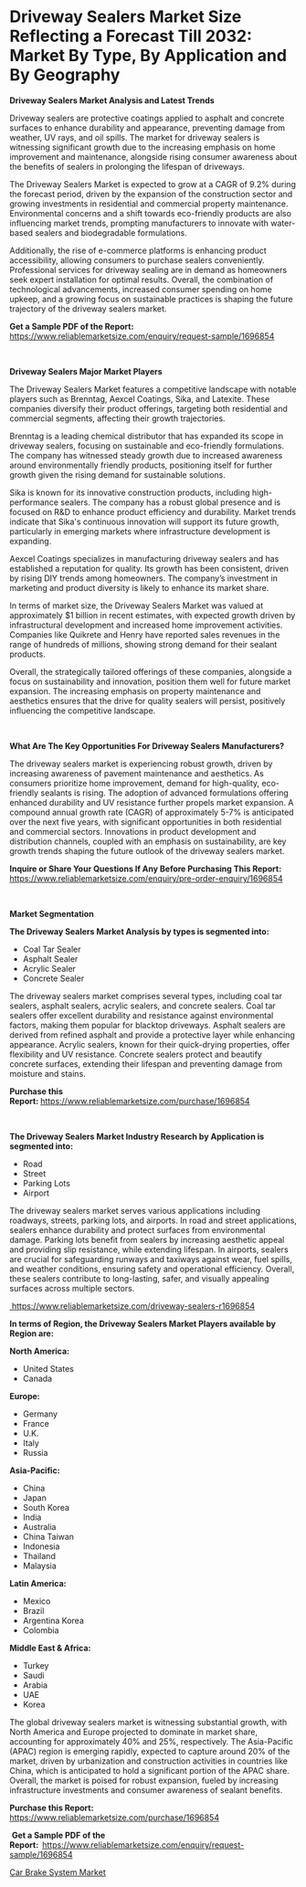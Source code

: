 <p><h1>Driveway Sealers Market Size Reflecting a Forecast Till 2032: Market By Type, By Application and By Geography</h1></p><p><strong>Driveway Sealers Market Analysis and Latest Trends</strong></p>
<p><p>Driveway sealers are protective coatings applied to asphalt and concrete surfaces to enhance durability and appearance, preventing damage from weather, UV rays, and oil spills. The market for driveway sealers is witnessing significant growth due to the increasing emphasis on home improvement and maintenance, alongside rising consumer awareness about the benefits of sealers in prolonging the lifespan of driveways.</p><p>The Driveway Sealers Market is expected to grow at a CAGR of 9.2% during the forecast period, driven by the expansion of the construction sector and growing investments in residential and commercial property maintenance. Environmental concerns and a shift towards eco-friendly products are also influencing market trends, prompting manufacturers to innovate with water-based sealers and biodegradable formulations. </p><p>Additionally, the rise of e-commerce platforms is enhancing product accessibility, allowing consumers to purchase sealers conveniently. Professional services for driveway sealing are in demand as homeowners seek expert installation for optimal results. Overall, the combination of technological advancements, increased consumer spending on home upkeep, and a growing focus on sustainable practices is shaping the future trajectory of the driveway sealers market.</p></p>
<p><strong>Get a Sample PDF of the Report:&nbsp;</strong> <a href="https://www.reliablemarketsize.com/enquiry/request-sample/1696854?utm_campaign=1952&utm_medium=2&utm_source=Github&utm_content=ia&utm_term=08012025&utm_id=driveway-sealers">https://www.reliablemarketsize.com/enquiry/request-sample/1696854</a></p>
<p>&nbsp;</p>
<p><strong>Driveway Sealers Major Market Players</strong></p>
<p><p>The Driveway Sealers Market features a competitive landscape with notable players such as Brenntag, Aexcel Coatings, Sika, and Latexite. These companies diversify their product offerings, targeting both residential and commercial segments, affecting their growth trajectories.</p><p>Brenntag is a leading chemical distributor that has expanded its scope in driveway sealers, focusing on sustainable and eco-friendly formulations. The company has witnessed steady growth due to increased awareness around environmentally friendly products, positioning itself for further growth given the rising demand for sustainable solutions.</p><p>Sika is known for its innovative construction products, including high-performance sealers. The company has a robust global presence and is focused on R&D to enhance product efficiency and durability. Market trends indicate that Sika's continuous innovation will support its future growth, particularly in emerging markets where infrastructure development is expanding.</p><p>Aexcel Coatings specializes in manufacturing driveway sealers and has established a reputation for quality. Its growth has been consistent, driven by rising DIY trends among homeowners. The company’s investment in marketing and product diversity is likely to enhance its market share.</p><p>In terms of market size, the Driveway Sealers Market was valued at approximately $1 billion in recent estimates, with expected growth driven by infrastructural development and increased home improvement activities. Companies like Quikrete and Henry have reported sales revenues in the range of hundreds of millions, showing strong demand for their sealant products.</p><p>Overall, the strategically tailored offerings of these companies, alongside a focus on sustainability and innovation, position them well for future market expansion. The increasing emphasis on property maintenance and aesthetics ensures that the drive for quality sealers will persist, positively influencing the competitive landscape.</p></p>
<p>&nbsp;</p>
<p><strong>What Are The Key Opportunities For Driveway Sealers Manufacturers?</strong></p>
<p><p>The driveway sealers market is experiencing robust growth, driven by increasing awareness of pavement maintenance and aesthetics. As consumers prioritize home improvement, demand for high-quality, eco-friendly sealants is rising. The adoption of advanced formulations offering enhanced durability and UV resistance further propels market expansion. A compound annual growth rate (CAGR) of approximately 5-7% is anticipated over the next five years, with significant opportunities in both residential and commercial sectors. Innovations in product development and distribution channels, coupled with an emphasis on sustainability, are key growth trends shaping the future outlook of the driveway sealers market.</p></p>
<p><strong>Inquire or Share Your Questions If Any Before Purchasing This Report:</strong> <a href="https://www.reliablemarketsize.com/enquiry/pre-order-enquiry/1696854?utm_campaign=1952&utm_medium=2&utm_source=Github&utm_content=ia&utm_term=08012025&utm_id=driveway-sealers">https://www.reliablemarketsize.com/enquiry/pre-order-enquiry/1696854</a></p>
<p>&nbsp;</p>
<p><strong>Market Segmentation</strong></p>
<p><strong>The Driveway Sealers Market Analysis by types is segmented into:</strong></p>
<p><ul><li>Coal Tar Sealer</li><li>Asphalt Sealer</li><li>Acrylic Sealer</li><li>Concrete Sealer</li></ul></p>
<p><p>The driveway sealers market comprises several types, including coal tar sealers, asphalt sealers, acrylic sealers, and concrete sealers. Coal tar sealers offer excellent durability and resistance against environmental factors, making them popular for blacktop driveways. Asphalt sealers are derived from refined asphalt and provide a protective layer while enhancing appearance. Acrylic sealers, known for their quick-drying properties, offer flexibility and UV resistance. Concrete sealers protect and beautify concrete surfaces, extending their lifespan and preventing damage from moisture and stains.</p></p>
<p><strong>Purchase this Report:&nbsp;</strong><a href="https://www.reliablemarketsize.com/purchase/1696854?utm_campaign=1952&utm_medium=2&utm_source=Github&utm_content=ia&utm_term=08012025&utm_id=driveway-sealers">https://www.reliablemarketsize.com/purchase/1696854</a></p>
<p>&nbsp;</p>
<p><strong>The Driveway Sealers Market Industry Research by Application is segmented into:</strong></p>
<p><ul><li>Road</li><li>Street</li><li>Parking Lots</li><li>Airport</li></ul></p>
<p><p>The driveway sealers market serves various applications including roadways, streets, parking lots, and airports. In road and street applications, sealers enhance durability and protect surfaces from environmental damage. Parking lots benefit from sealers by increasing aesthetic appeal and providing slip resistance, while extending lifespan. In airports, sealers are crucial for safeguarding runways and taxiways against wear, fuel spills, and weather conditions, ensuring safety and operational efficiency. Overall, these sealers contribute to long-lasting, safer, and visually appealing surfaces across multiple sectors.</p></p>
<p><a href="https://www.reliablemarketsize.com/driveway-sealers-r1696854?utm_campaign=1952&utm_medium=2&utm_source=Github&utm_content=ia&utm_term=08012025&utm_id=driveway-sealers">&nbsp;https://www.reliablemarketsize.com/driveway-sealers-r1696854</a></p>
<p><strong>In terms of Region, the Driveway Sealers Market Players available by Region are:</strong></p>
<p>
    <p> <strong> North America: </strong>
        <ul>
            <li>United States</li>
            <li>Canada</li>
        </ul>
        </p> 
    <p> <strong> Europe: </strong>
        <ul>
            <li>Germany</li>
            <li>France</li>
            <li>U.K.</li>
            <li>Italy</li>
            <li>Russia</li>
        </ul>
        </p> 
    <p> <strong> Asia-Pacific: </strong>
        <ul>
            <li>China</li>
            <li>Japan</li>
            <li>South Korea</li>
            <li>India</li>
            <li>Australia</li>
            <li>China Taiwan</li>
            <li>Indonesia</li>
            <li>Thailand</li>
            <li>Malaysia</li>
        </ul>
        </p> 
    <p> <strong> Latin America: </strong>
        <ul>
            <li>Mexico</li>
            <li>Brazil</li>
            <li>Argentina Korea</li>
            <li>Colombia</li>
        </ul>
        </p> 
    <p> <strong> Middle East & Africa: </strong>
        <ul>
            <li>Turkey</li>
            <li>Saudi</li>
            <li>Arabia</li>
            <li>UAE</li>
            <li>Korea</li>
        </ul>
    </p>
    </p>
<p><p>The global driveway sealers market is witnessing substantial growth, with North America and Europe projected to dominate in market share, accounting for approximately 40% and 25%, respectively. The Asia-Pacific (APAC) region is emerging rapidly, expected to capture around 20% of the market, driven by urbanization and construction activities in countries like China, which is anticipated to hold a significant portion of the APAC share. Overall, the market is poised for robust expansion, fueled by increasing infrastructure investments and consumer awareness of sealant benefits.</p></p>
<p><strong>Purchase this Report: </strong><a href="https://www.reliablemarketsize.com/purchase/1696854?utm_campaign=1952&utm_medium=2&utm_source=Github&utm_content=ia&utm_term=08012025&utm_id=driveway-sealers">https://www.reliablemarketsize.com/purchase/1696854</a></p>
<p>&nbsp;<strong>Get a Sample PDF of the Report:&nbsp;&nbsp;</strong><a href="https://www.reliablemarketsize.com/enquiry/request-sample/1696854?utm_campaign=1952&utm_medium=2&utm_source=Github&utm_content=ia&utm_term=08012025&utm_id=driveway-sealers">https://www.reliablemarketsize.com/enquiry/request-sample/1696854</a></p>
<p><strong></strong></p>
<p><p><a href="https://github.com/dringals/Market-Research-Report-List-6/blob/main/car-brake-system-market.md?utm_campaign=1952&utm_medium=2&utm_source=Github&utm_content=ia&utm_term=08012025&utm_id=driveway-sealers">Car Brake System Market</a></p></p>